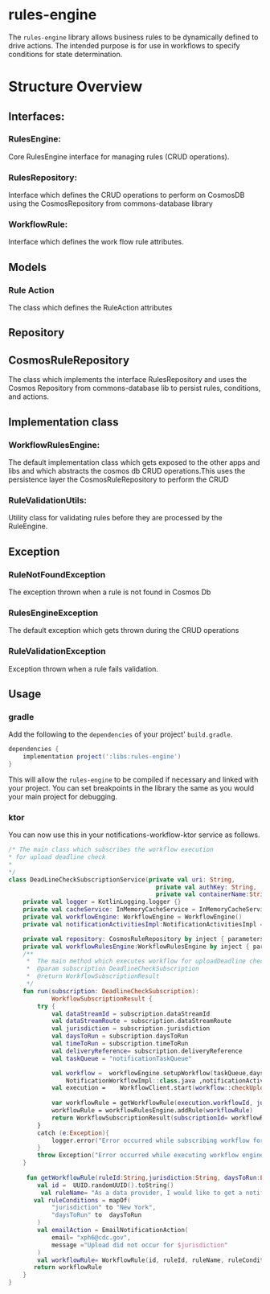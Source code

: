 # rules-engine
The `rules-engine` library allows business rules to be dynamically defined to drive actions.  The intended purpose is for use in workflows to specify conditions for state determination.

# Structure Overview  

## Interfaces:

### RulesEngine: 
Core RulesEngine interface for managing rules (CRUD operations).
### RulesRepository: 
Interface which defines the CRUD operations to perform on CosmosDB using the CosmosRepository from commons-database library
### WorkflowRule: 
Interface which defines the work flow rule attributes.

## Models

### Rule Action
The class which defines the RuleAction attributes

## Repository

## CosmosRuleRepository
The class which implements the interface RulesRepository and uses the Cosmos Repository from commons-database lib
to persist rules, conditions, and actions.

## Implementation class

### WorkflowRulesEngine: 
The default implementation class which gets exposed to the other apps and libs and which abstracts the
cosmos db CRUD operations.This uses the persistence layer the CosmosRuleRepository to perform the CRUD

### RuleValidationUtils: 
Utility class for validating rules before they are processed by the RuleEngine.

## Exception

### RuleNotFoundException
The exception thrown when a rule is not found in Cosmos Db
### RulesEngineException
The default  exception which gets thrown during the CRUD operations

### RuleValidationException
Exception thrown when a rule fails validation.
## Usage

### gradle
Add the following to the `dependencies` of your project' `build.gradle`.
```groovy
dependencies {
    implementation project(':libs:rules-engine')
}
```
This will allow the `rules-engine` to be compiled if necessary and linked with your project.  You can set breakpoints in the library the same as you would your main project for debugging.

### ktor
You can now use this in your notifications-workflow-ktor service as follows.

```kotlin
/* The main class which subscribes the workflow execution
* for upload deadline check
* 
*/
class DeadLineCheckSubscriptionService(private val uri: String,
                                         private val authKey: String,
                                         private val containerName:String):KoinComponent {
    private val logger = KotlinLogging.logger {}
    private val cacheService: InMemoryCacheService = InMemoryCacheService()
    private val workflowEngine: WorkflowEngine = WorkflowEngine()
    private val notificationActivitiesImpl:NotificationActivitiesImpl = NotificationActivitiesImpl()

    private val repository: CosmosRuleRepository by inject { parametersOf(uri, authKey,"/ruleId", containerName) }
    private val workflowRulesEngine:WorkflowRulesEngine by inject { parametersOf(repository,logger) }
    /**
     *  The main method which executes workflow for uploadDeadline check
     *  @param subscription DeadlineCheckSubscription
     *  @return WorkflowSubscriptionResult
     */
    fun run(subscription: DeadlineCheckSubscription):
            WorkflowSubscriptionResult {
        try {
            val dataStreamId = subscription.dataStreamId
            val dataStreamRoute = subscription.dataStreamRoute
            val jurisdiction = subscription.jurisdiction
            val daysToRun = subscription.daysToRun
            val timeToRun = subscription.timeToRun
            val deliveryReference= subscription.deliveryReference
            val taskQueue = "notificationTaskQueue"

            val workflow =  workflowEngine.setupWorkflow(taskQueue,daysToRun,timeToRun,
                NotificationWorkflowImpl::class.java ,notificationActivitiesImpl, NotificationWorkflow::class.java)
            val execution =    WorkflowClient.start(workflow::checkUploadAndNotify, jurisdiction, dataStreamId, dataStreamRoute, daysToRun, timeToRun, deliveryReference)
            
            var workflowRule = getWorkflowRule(execution.workflowId, jurisdiction, daysToRun)
            workflowRule = workflowRulesEngine.addRule(workflowRule)
            return WorkflowSubscriptionResult(subscriptionId= workflowRule.ruleId, message="Successfully subscribed to the rule", deliveryReference=deliveryReference)
        }
        catch (e:Exception){
            logger.error("Error occurred while subscribing workflow for upload deadline: ${e.message}")
        }
        throw Exception("Error occurred while executing workflow engine to subscribe for upload deadline")
    }
    
     fun getWorkflowRule(ruleId:String,jurisdiction:String, daysToRun:List<String>):WorkflowRule{
        val id =  UUID.randomUUID().toString()
         val ruleName= "As a data provider, I would like to get a notification if an upload for my jurisdiction has not occurred by 12pm"
       val ruleConditions = mapOf(
            "jurisdiction" to "New York",
            "daysToRun" to  daysToRun
        )
        val emailAction = EmailNotificationAction(
            email= "xph6@cdc.gov",
            message ="Upload did not occur for $jurisdiction"
        )
        val workflowRule= WorkflowRule(id, ruleId, ruleName, ruleConditions,"ACTIVE", listOf<RuleAction>(emailAction))
       return workflowRule
    }
}
```